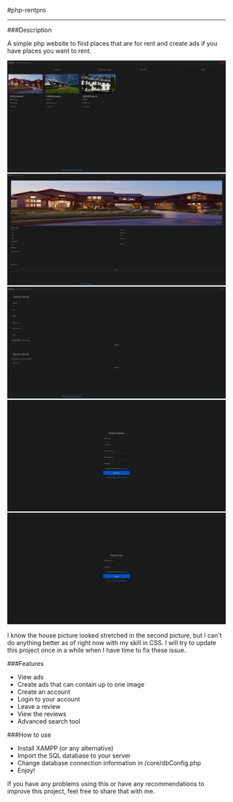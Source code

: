 #php-rentpro
- - - -
###Description

A simple php website to find places that are for rent and create ads if you have places you want to rent.

![Home](./images/home.png)
![Ad](./images/ad.png)
![Manage](./images/manage.png)
![Register](./images/register.png)
![Login](./images/login.png)

I know the house picture looked stretched in the second picture, but I can't do anything better as of right now with my skill in CSS. I will try to update this project once in a while when I have time to fix these issue.

###Features

- View ads
- Create ads that can contain up to one image
- Create an account
- Login to your account
- Leave a review
- View the reviews
- Advanced search tool

###How to use

- Install XAMPP (or any alternative)
- Import the SQL database to your server
- Change database connection information in /core/dbConfig.php
- Enjoy!

If you have any problems using this or have any recommendations to improve this project, feel free to share that with me.
